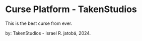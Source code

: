
# Curse Platform - TakenStudios

This is the best curse from ever.

by: TakenStudios - Israel R. jatobá, 2024.